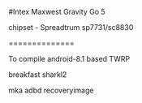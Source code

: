 #Intex Maxwest Gravity Go 5

chipset - Spreadtrum sp7731/sc8830

==============

To compile android-8.1 based TWRP

breakfast sharkl2

mka adbd recoveryimage
